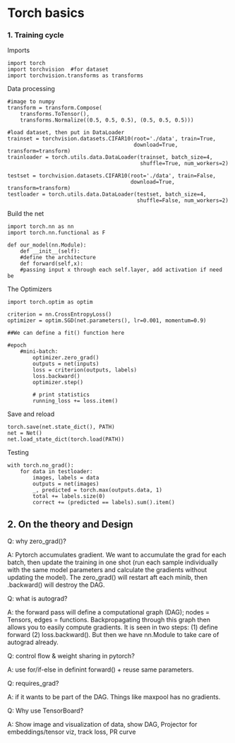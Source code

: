 # Torch basics

### 1. Training cycle
Imports
```
import torch
import torchvision  #for dataset
import torchvision.transforms as transforms
```
Data processing
```
#image to numpy
transform = transform.Compose(
    transforms.ToTensor(),
    transforms.Normalize((0.5, 0.5, 0.5), (0.5, 0.5, 0.5)))  

#load dataset, then put in DataLoader
trainset = torchvision.datasets.CIFAR10(root='./data', train=True,
                                        download=True, transform=transform)
trainloader = torch.utils.data.DataLoader(trainset, batch_size=4,
                                          shuffle=True, num_workers=2)

testset = torchvision.datasets.CIFAR10(root='./data', train=False,
                                       download=True, transform=transform)
testloader = torch.utils.data.DataLoader(testset, batch_size=4,
                                         shuffle=False, num_workers=2)
```
Build the net
```
import torch.nn as nn
import torch.nn.functional as F

def our_model(nn.Module):
    def __init__(self):
    #define the architecture
    def forward(self,x):
    #passing input x through each self.layer, add activation if need be
```
The Optimizers
```
import torch.optim as optim

criterion = nn.CrossEntropyLoss()
optimizer = optim.SGD(net.parameters(), lr=0.001, momentum=0.9)
```

```
##We can define a fit() function here

#epoch
    #mini-batch:
        optimizer.zero_grad()
        outputs = net(inputs)
        loss = criterion(outputs, labels)
        loss.backward()
        optimizer.step()

        # print statistics
        running_loss += loss.item()

```

Save and reload
```
torch.save(net.state_dict(), PATH)
net = Net()
net.load_state_dict(torch.load(PATH))
```

Testing
```
with torch.no_grad():
    for data in testloader:
        images, labels = data
        outputs = net(images)
        _, predicted = torch.max(outputs.data, 1)
        total += labels.size(0)
        correct += (predicted == labels).sum().item()
```







## 2. On the theory and Design

Q: why zero_grad()? 

A: Pytorch accumulates gradient. We want to accumulate the grad for each batch, then update the training in one shot (run each sample individually with the same model parameters and calculate the gradients without updating the model). The zero_grad() will restart aft each minib, then .backward() will destroy the DAG. 

Q: what is autograd?

A: the forward pass will define a computational graph (DAG); nodes = Tensors, edges = functions. Backpropagating through this graph then allows you to easily compute gradients. It is seen in two steps: (1) define forward (2) loss.backward(). But then we have nn.Module to take care of autograd already. 

Q: control flow & weight sharing in pytorch?

A: use for/if-else in definint forward() + reuse same parameters. 

Q: requires_grad? 

A: if it wants to be part of the DAG. Things like maxpool has no gradients. 

Q: Why use TensorBoard?

A: Show image and visualization of data, show DAG, Projector for embeddings/tensor viz, track loss, PR curve 